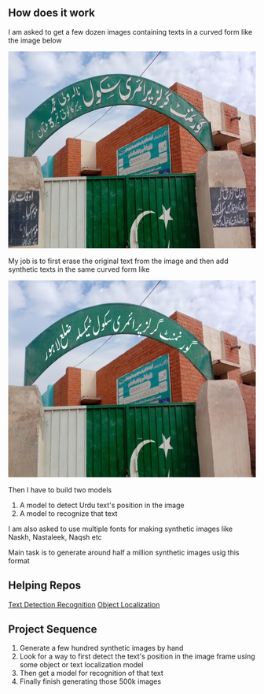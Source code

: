 ## How does it work
I am asked to get a few dozen images containing texts in a curved form like the image below

<img src="raw.jpg" alt="Alt Text" height="400">

My job is to first erase the original text from the image and then add synthetic texts in the same curved form like 

<img src="synthetic.png" alt="Alt Text" height="400">

Then I have to build two models

1. A model to detect Urdu text's position in the image
2. A model to recognize that text
  
I am also asked to use multiple fonts for making synthetic images like Naskh, Nastaleek, Naqsh etc

Main task is to generate around half a million synthetic images usig this format

## Helping Repos
[Text Detection Recognition](https://github.com/misbah4064/textDetection-Recognition)
[Object Localization](https://github.com/lars76/object-localization)

## Project Sequence

1. Generate a few hundred synthetic images by hand
2. Look for a way to first detect the text's position in the image frame using some object or text localization model
3. Then get a model for recognition of that text
4. Finally finish generating those 500k images
